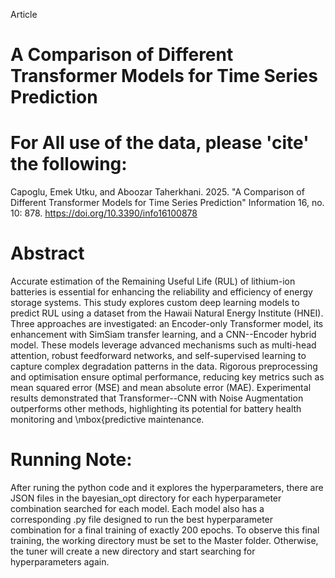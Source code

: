 Article
# A Comparison of Different Transformer Models for Time Series Prediction

# For All use of the data, please 'cite' the following:
Capoglu, Emek Utku, and Aboozar Taherkhani. 2025. "A Comparison of Different Transformer Models for Time Series Prediction" Information 16, no. 10: 878. https://doi.org/10.3390/info16100878

# Abstract
Accurate estimation of the Remaining Useful Life (RUL) of lithium-ion batteries is essential for enhancing the reliability and efficiency of energy storage systems. This study explores custom deep learning models to predict RUL using a dataset from the Hawaii Natural Energy Institute (HNEI). Three approaches are investigated: an Encoder-only Transformer model, its enhancement with SimSiam transfer learning, and a CNN--Encoder hybrid model. These models leverage advanced mechanisms such as multi-head attention, robust feedforward networks, and self-supervised learning to capture complex degradation patterns in the data. Rigorous preprocessing and optimisation ensure optimal performance, reducing key metrics such as mean squared error (MSE) and mean absolute error (MAE). Experimental results demonstrated that Transformer--CNN with Noise Augmentation outperforms other methods, highlighting its potential for battery health monitoring and \mbox{predictive maintenance.

# Running Note:
After runing the python code and it explores the hyperparameters, there are JSON files in the bayesian_opt directory for each hyperparameter combination searched for each model. Each model also has a corresponding .py file designed to run the best hyperparameter combination for a final training of exactly 200 epochs.
To observe this final training, the working directory must be set to the Master folder. Otherwise, the tuner will create a new directory and start searching for hyperparameters again.














